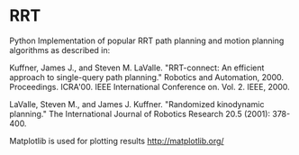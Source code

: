 # RRT
Python Implementation of popular RRT path planning and motion planning algorithms as described in:

Kuffner, James J., and Steven M. LaValle. "RRT-connect: An efficient approach to single-query path planning." Robotics and Automation, 2000. Proceedings. ICRA'00. IEEE International Conference on. Vol. 2. IEEE, 2000.

LaValle, Steven M., and James J. Kuffner. "Randomized kinodynamic planning." The International Journal of Robotics Research 20.5 (2001): 378-400.

Matplotlib is used for plotting results http://matplotlib.org/
